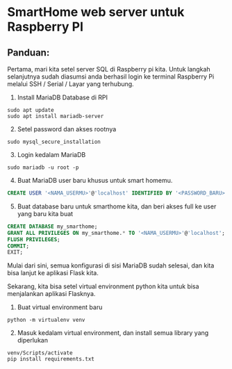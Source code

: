 # SmartHome web server untuk Raspberry PI

## Panduan:

Pertama, mari kita setel server SQL di Raspberry pi kita. Untuk langkah selanjutnya sudah diasumsi anda berhasil login ke terminal Raspberry Pi melalui SSH / Serial / Layar yang terhubung.

1. Install MariaDB Database di RPI
```shell
sudo apt update
sudo apt install mariadb-server
```

2. Setel password dan akses rootnya
```shell
sudo mysql_secure_installation
```

3. Login kedalam MariaDB
```shell
sudo mariadb -u root -p
```

4. Buat MariaDB user baru khusus untuk smart homemu.
```SQL
CREATE USER '<NAMA_USERMU>'@'localhost' IDENTIFIED BY '<PASSWORD_BARU>';
```

5. Buat database baru untuk smarthome kita, dan beri akses full ke user yang baru kita buat
```SQL
CREATE DATABASE my_smarthome;
GRANT ALL PRIVILEGES ON my_smarthome.* TO '<NAMA_USERMU>'@'localhost';
FLUSH PRIVILEGES;
COMMIT;
EXIT;
```

Mulai dari sini, semua konfigurasi di sisi MariaDB sudah selesai, dan kita bisa lanjut ke aplikasi Flask kita.

Sekarang, kita bisa setel virtual environment python kita untuk bisa menjalankan aplikasi Flasknya.

1. Buat virtual environment baru
```shell
python -m virtualenv venv
```

2. Masuk kedalam virtual environment, dan install semua library yang diperlukan
```shell
venv/Scripts/activate
pip install requirements.txt
```